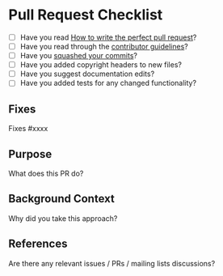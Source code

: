# Pull Request Checklist

* [ ] Have you read [How to write the perfect pull request](https://github.com/blog/1943-how-to-write-the-perfect-pull-request)?
* [ ] Have you read through the [contributor guidelines](https://github.com/mohiva/silhouette/blob/master/CONTRIBUTING.md)?
* [ ] Have you [squashed your commits](https://www.playframework.com/documentation/2.5.x/WorkingWithGit#Squashing-commits)?
* [ ] Have you added copyright headers to new files?
* [ ] Have you suggest documentation edits?
* [ ] Have you added tests for any changed functionality?

## Fixes

Fixes #xxxx

## Purpose

What does this PR do?

## Background Context

Why did you take this approach?

## References

Are there any relevant issues / PRs / mailing lists discussions?
